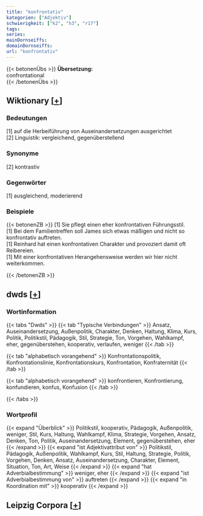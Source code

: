 ```yaml
---
title: "konfrontativ"
kategorien: ["Adjektiv"]
schwierigkeit: ["k2", "h3", "r17"]
tags:
series:
mainDornseiffs:
domainDornseiffs:
url: "konfrontativ"
---
```


{{< betonenÜbs >}}
**Übersetzung:**  
confrontational  
{{< /betonenÜbs >}}

## Wiktionary [[+](https://de.wiktionary.org/wiki/konfrontativ)]

### Bedeutungen
[1] auf die Herbeiführung von Auseinandersetzungen ausgerichtet  
[2] Linguistik: vergleichend, gegenüberstellend  

### Synonyme
[2] kontrastiv  

### Gegenwörter
[1] ausgleichend, moderierend  

### Beispiele
{{< betonenZB >}}
[1] Sie pflegt einen eher konfrontativen Führungsstil.  
[1] Bei dem Familientreffen soll James sich etwas mäßigen und nicht so konfrontativ auftreten.  
[1] Reinhard hat einen konfrontativen Charakter und provoziert damit oft Reibereien.  
[1] Mit einer konfrontativen Herangehensweise werden wir hier nicht weiterkommen.  

{{< /betonenZB >}}


## dwds [[+](https://www.dwds.de/wb/konfrontativ)]

### Wortinformation
{{< tabs "Dwds" >}}
{{< tab "Typische Verbindungen" >}}
Ansatz, Auseinandersetzung, Außenpolitik, Charakter, Denken, Haltung, Klima, Kurs, Politik, Politikstil, Pädagogik, Stil, Strategie, Ton, Vorgehen, Wahlkampf, eher, gegenüberstehen, kooperativ, verlaufen, weniger
{{< /tab >}}

{{< tab "alphabetisch vorangehend" >}}
Konfrontationspolitik, Konfrontationslinie, Konfrontationskurs, Konfrontation, Konfraternität
{{< /tab >}}

{{< tab "alphabetisch vorangehend" >}}
konfrontieren, Konfrontierung, konfundieren, konfus, Konfusion
{{< /tab >}}

{{< /tabs >}}

### Wortprofil
{{< expand "Überblick" >}} Politikstil, kooperativ, Pädagogik, Außenpolitik, weniger, Stil, Kurs, Haltung, Wahlkampf, Klima, Strategie, Vorgehen, Ansatz, Denken, Ton, Politik, Auseinandersetzung, Element, gegenüberstehen, eher {{< /expand >}}
{{< expand "ist Adjektivattribut von" >}} Politikstil, Pädagogik, Außenpolitik, Wahlkampf, Kurs, Stil, Haltung, Strategie, Politik, Vorgehen, Denken, Ansatz, Auseinandersetzung, Charakter, Element, Situation, Ton, Art, Weise {{< /expand >}}
{{< expand "hat Adverbialbestimmung" >}} weniger, eher {{< /expand >}}
{{< expand "ist Adverbialbestimmung von" >}} auftreten {{< /expand >}}
{{< expand "in Koordination mit" >}} kooperativ {{< /expand >}}

## Leipzig Corpora [[+](https://corpora.uni-leipzig.de/en/res?word=konfrontativ&corpusId=deu_newscrawl-public_2018)]

